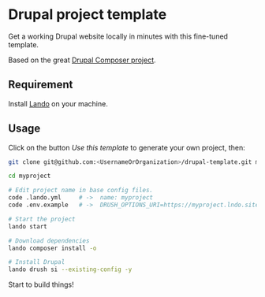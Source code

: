 # Drupal project template

Get a working Drupal website locally in minutes with this fine-tuned template.

Based on the great [Drupal Composer project](https://github.com/drupal-composer/drupal-project).

## Requirement

Install [Lando](https://docs.lando.dev/drupal/) on your machine.

## Usage

Click on the button _Use this template_ to generate your own project, then:

```bash
git clone git@github.com:<UsernameOrOrganization>/drupal-template.git myproject 

cd myproject

# Edit project name in base config files.
code .lando.yml     # ->  name: myproject
code .env.example   # ->  DRUSH_OPTIONS_URI=https://myproject.lndo.site

# Start the project
lando start 

# Download dependencies
lando composer install -o

# Install Drupal
lando drush si --existing-config -y
```

Start to build things! 
